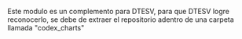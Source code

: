 Este modulo es un complemento para DTESV, para que DTESV logre reconocerlo, se debe de extraer el repositorio adentro de una carpeta llamada "codex_charts"
